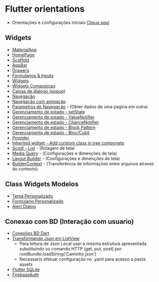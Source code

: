 # Flutter orientations

- Orientações e configurações iniciais [Clique aqui](Fundamentos.md)

## Widgets

- [MaterialApp](./Principais//MateralApp.md)
- [HomePage](./Principais/HomePage.md)
- [Scaffold](./Principais/Scaffold.md)
- [AppBar](./Principais/AppBar.md)
- [Drawers](./Widgets/Drawers.md)
- [Formularios & Inputs](./Widgets/Forms.md)
- [Widgets](./Widgets/WidgetGeral.md)
- [Widgets Composicao](./Widgets/WidgetsTree.md)
- [Caixas de dialogo (popup)](./Widgets/Dialogs.md)
- [Navegação](./Principais/Navegacao.md)
- [Navegação com animação](./Principais/Nav_Animation.md)
- [Parametros de Navegação](./Principais/Parametros_Navegacao.md) - (Obter dados de uma pagina em outra)
- [Gerenciamento de estado - setState](./Principais/Gerenciamento_estado_setState.md)
- [Gerenciamento de estado - ValueNotifier](./Principais/Gerenciamento_estado_ValueNotifier.md)
- [Gerenciamento de estado - ChanceNotifier](./Principais/Gerenciamento_estado_ChanceNotifier.md)
- [Gerenciamento de estado - Block Pattern](./Principais/Gerenciamento_estado_BlockPatternPage.md)
- [Gerenciamento de estado - Bloc/Cubit](./Principais/Bloc.md)
- [Provider](./Principais/Provider_Modelo.md)
- [Inherited widget - Add curstom class in tree componets](./Principais/Inherited_widget.md)
- [Scroll - List](./Widgets/Scroll_List.md) - (Rolagem de tela)
- [Media Query](./Principais/MediaQuery.md) - (Configurações e dimenções de tela)
- [Layout Builder](./Principais/Layout_Builder.md) - (Configurações e dimenções de tela)
- [BuilderContext](./Principais/BuildeContext.md) - (Transferência de informações entre arquivos atravez do contexto)

## Class Widgets Modelos

- [Tema Personalizado](./Widgets/Theme.md)
- [Formulario Personalizado](./Widgets/ListField.md)
- [Alert Dialog](./Widgets/AlertDialog.md)

## Conexao com BD (Interação com usuario)

- [Conexões BD Dart](../Dependencias/Dependencias.md#conexão-com-bd)
- [Transformando Json em ListView](./Principais/JsonToList.md)
  - Para leitura de Json Local usar a mesma estrutura apresentada substituindo os comando HTTP (get, put, post) por rootBundle.loadString('Caminho json')
  - Necessario efetuar configuração no .yaml para acesso a pasta assets
- [Flutter SQLite](../Dependencias/Rest-RestFull/SQLite/SQLite.md)
- [FirebaseAuth](../Dependencias/Rest-RestFull/FireBase/Autenticacao/FireBase.md)
